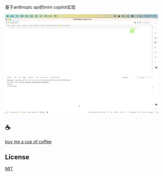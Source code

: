 基于anthropic api的mini copilot实现

![demo](assets/demo.gif)

## :coffee:

[buy me a cup of coffee](https://github.com/Simon-He95/sponsor)

## License

[MIT](./license)
